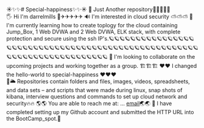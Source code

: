 ☀✨✨# Special-happiness✨✨☀
🚂  Just Another repository🚋🚋🚡🚊🚝  
🖐    Hi I'm darrelmills 🛫✈✈✈✈✈
🔊    I'm interested in cloud security ⛅⛅⛅ 
🎨    I'm currently learning how to create toplogy for the cloud containing Jump_Box, 1 Web DVWA and 2 Web DVWA, ELK stack, with complete protection and secure using the ssh IP's.🪐🪐🪐🪐🪐🪐🪐🪐🪐🪐🪐🪐🪐🪐🪐🪐🪐🪐🪐🪐🪐🪐🪐🪐🪐🪐🪐🪐🪐🪐🪐🪐🪐🪐🪐🪐🪐🪐🪐🪐🪐🪐🪐🪐🪐🪐🪐🪐🪐🪐🪐🪐🪐🪐🪐🪐🪐🪐🪐🪐🪐🪐🪐🪐🪐🪐🪐🪐🪐🪐🪐
🎪    I'm looking to collaborate on the upcoming projects and working together as a group. 🏗🏗🏗
❤❤   I changed the hello-world to special-happiness ❤❤❤   
💌🌥  Repositories contain folders and files, images, videos, spreadsheets, and data sets – and scripts that were made during linux, snap shots of kibana, interview questions and       commands to set up cloud network and security🔥🔥 
🌎🌎  You are able to reach me at: ... [email](darrelmills17@yahoo.com)🌏🌏
🏰    I have completed setting up my Github account and submitted the HTTP URL into the BootCamp_spot.🏰
